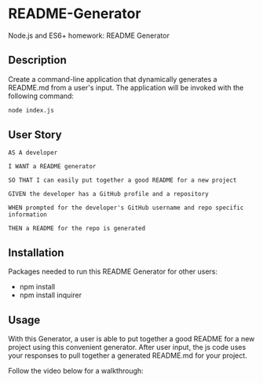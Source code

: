 # README-Generator
Node.js and ES6+ homework: README Generator

## Description
Create a command-line application that dynamically generates a README.md from a user's input. The application will be invoked with the following command:

```sh
node index.js
```

## User Story
```
AS A developer

I WANT a README generator

SO THAT I can easily put together a good README for a new project
```

```
GIVEN the developer has a GitHub profile and a repository

WHEN prompted for the developer's GitHub username and repo specific information

THEN a README for the repo is generated
```

## Installation
Packages needed to run this README Generator for other users:
- npm install
- npm install inquirer


## Usage
With this Generator, a user is able to put together a good README for a new project using this convenient generator. 
After user input, the js code uses your responses to pull together a generated README.md for your project.

Follow the video below for a walkthrough: 


